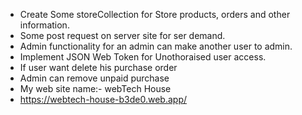 * Create Some storeCollection for Store  products, orders and other information. 
* Some post request on server site for ser demand.
* Admin functionality for an admin can make another user to admin.
* Implement JSON Web Token  for Unothoraised user access.
* If user want delete his purchase order 
* Admin can remove unpaid purchase 
* My web site name:- webTech House
* https://webtech-house-b3de0.web.app/